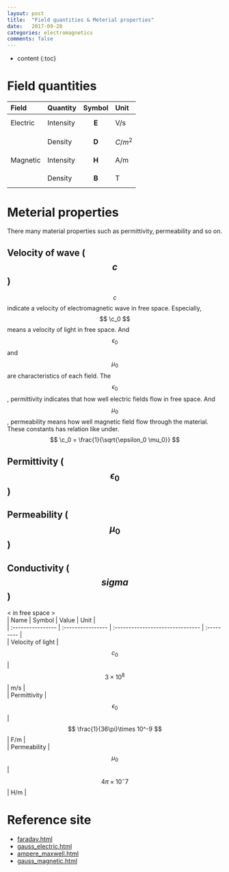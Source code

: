 ```yaml
---
layout: post
title:  "Field quantities & Meterial properties"
date:   2017-09-28
categories: electromagnetics
comments: false
---
```


<script type="text/javascript" src="http://cdn.mathjax.org/mathjax/latest/MathJax.js?config=TeX-AMS-MML_HTMLorMML"></script>

* content
{:toc}

# Field quantities

|   Field  |  Quantity |      Symbol     |     Unit    |
| :------- | :-------- | :-------------- | :---------- |
| Electric | Intensity | $$ \mathbf{E} $$ |     V/s     |  
|          | Density   | $$ \mathbf{D} $$ | $$ C/m^2 $$ |  
| Magnetic | Intensity | $$ \mathbf{H} $$ |     A/m     |  
|          | Density   | $$ \mathbf{B} $$ |      T      |  

# Meterial properties   
There many material properties such as permittivity, permeability and so on.

## Velocity of wave ($$ c $$)  
$$ c $$ indicate a velocity of electromagnetic wave in free space. Especially, $$ \c_0 $$ means a velocity of light in free space. And $$ \epsilon_0 $$ and $$ \mu_0 $$ are characteristics of each field. The $$ \epsilon_0 $$, permittivity indicates that how well electric fields flow in free space. And $$ \mu_0 $$, permeability means how well magnetic field flow through the material.
These constants has relation like under.   
$$ \c_0 = \frac{1}{\sqrt{\epsilon_0 \mu_0}} $$


## Permittivity ($$ \epsilon_0 $$)

## Permeability ($$ \mu_0 $$)

## Conductivity ($$ sigma $$)

< in free space >    
|        Name       |       Symbol      |               Value              |    Unit    |   
| :---------------- | :---------------- | :------------------------------- | :--------- |   
| Velocity of light |    $$ c_0 $$      | $$ 3\times 10^8 $$               |    m/s     |  
| Permittivity      | $$ \epsilon_0 $$  | $$ \frac{1}{36\pi}\times 10^-9 $$|    F/m     |  
| Permeability      |    $$ \mu_0 $$    | $$ 4\pi\times 10^-7 $$           |    H/m     |



# Reference site
* [faraday.html](https://em.geosci.xyz/content/maxwell1_fundamentals/formative_laws/faraday.html)
* [gauss_electric.html](https://em.geosci.xyz/content/maxwell1_fundamentals/formative_laws/gauss_electric.html)
* [ampere_maxwell.html](https://em.geosci.xyz/content/maxwell1_fundamentals/formative_laws/ampere_maxwell.html)
* [gauss_magnetic.html](https://em.geosci.xyz/content/maxwell1_fundamentals/formative_laws/gauss_magnetic.html)
